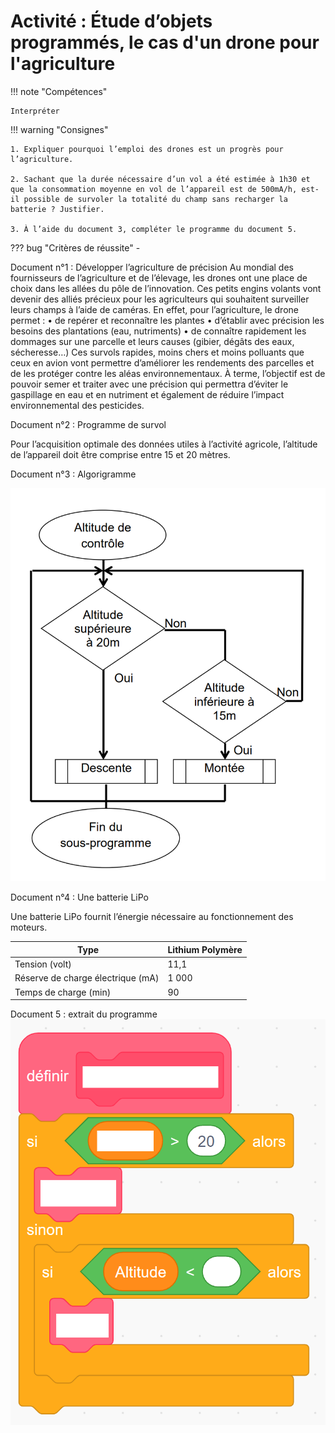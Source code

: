 # Activité : Étude d’objets programmés, le cas d'un drone pour l'agriculture

!!! note "Compétences"

    Interpréter 

!!! warning "Consignes"

    1. Expliquer pourquoi l’emploi des drones est un progrès pour l’agriculture.

    2. Sachant que la durée nécessaire d’un vol a été estimée à 1h30 et que la consommation moyenne en vol de l’appareil est de 500mA/h, est-il possible de survoler la totalité du champ sans recharger la batterie ? Justifier.

    3. À l’aide du document 3, compléter le programme du document 5.
    
??? bug "Critères de réussite"
    - 




Document n°1 : Développer l’agriculture de précision
Au mondial des fournisseurs de l’agriculture et de l’élevage, les drones ont une place de choix dans les allées du pôle de l’innovation. Ces petits engins volants vont devenir des alliés précieux pour les agriculteurs qui souhaitent surveiller leurs champs à l’aide de caméras. En effet, pour l’agriculture, le drone permet :
    • de repérer et reconnaître les plantes
    • d’établir avec précision les besoins des plantations (eau, nutriments)
    • de connaître rapidement les dommages sur une parcelle et leurs causes (gibier, dégâts des eaux, sécheresse…)
Ces survols rapides, moins chers et moins polluants que ceux en avion vont permettre d’améliorer les rendements des parcelles et de les protéger contre les aléas environnementaux. À terme, l’objectif est de pouvoir semer et traiter avec une précision qui permettra d’éviter le gaspillage en eau et en nutriment et également de réduire l’impact environnemental des pesticides.


Document n°2 : Programme de survol

Pour l’acquisition optimale des données utiles à l’activité agricole, l’altitude de l’appareil doit être comprise entre 15 et 20 mètres.


Document n°3 : Algorigramme

![Alt text](image.png)

Document n°4 : Une batterie LiPo

Une batterie LiPo fournit l’énergie nécessaire au fonctionnement des moteurs.

| Type | Lithium Polymère |
|---|---|
| Tension (volt) | 11,1 |
| Réserve de charge électrique (mA) | 1 000 |
| Temps de charge (min) | 90 |

Document 5 : extrait du programme
![Alt text](image-1.png)